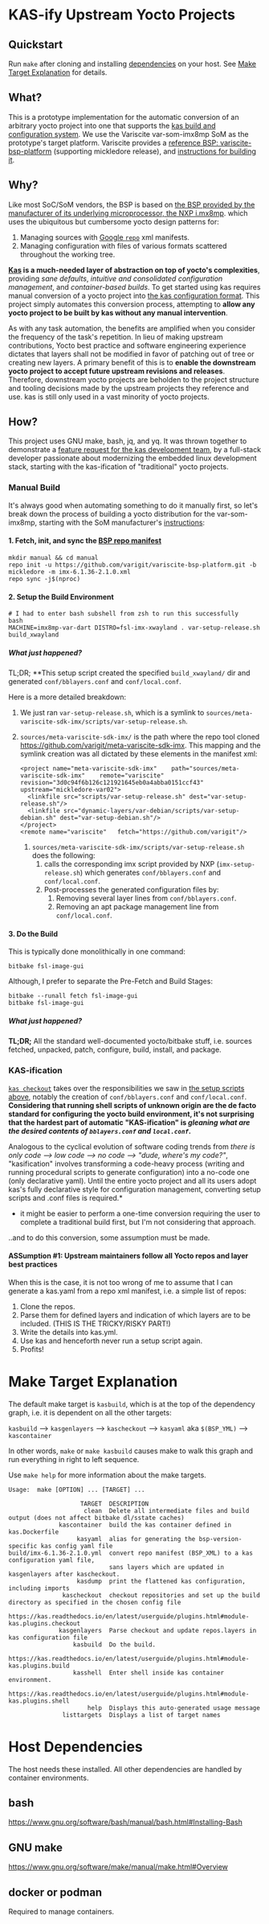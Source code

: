 # KAS-ify Upstream Yocto Projects

## Quickstart

Run `make` after cloning and installing [dependencies](#host-dependencies) on your host. See [Make Target Explanation](#make-target-explanation) for details.

## What?
This is a prototype implementation for the automatic conversion of an arbitrary yocto project into one that supports the [kas build and configuration system](https://github.com/siemens/kas). We use the Variscite var-som-imx8mp SoM as the prototype's target platform. Variscite provides a [reference BSP: variscite-bsp-platform](https://github.com/varigit/variscite-bsp-platform/tree/mickledore) (supporting mickledore release), and [instructions for building it](https://variwiki.com/index.php?title=Yocto_Build_Release&release=mx8mp-yocto-mickledore-6.1.36_2.1.0-v1.3#Download_Yocto_Mickledore_based_on_NXP_BSP_L6.1.36_2.1.0).

## Why?

Like most SoC/SoM vendors, the BSP is based on [the BSP provided by the manufacturer of its underlying microprocessor, the NXP i.mx8mp](https://github.com/nxp-imx/meta-imx). which uses the ubiquitous but cumbersome yocto design patterns for:

1. Managing sources with [Google `repo`](https://gerrit.googlesource.com/git-repo/) xml manifests.
2. Managing configuration with files of various formats scattered throughout the working tree.

**[Kas](https://github.com/siemens/kas) is a much-needed layer of abstraction on top of yocto's complexities**, providing _sane defaults_, _intuitive and consolidated configuration management_, and _container-based builds_. To get started using kas requires manual conversion of a yocto project into [the kas configuration format](https://kas.readthedocs.io/en/latest/userguide/project-configuration.html#). This project simply automates this conversion process, attempting to **allow any yocto project to be built by kas without any manual intervention**.

As with any task automation, the benefits are amplified when you consider the frequency of the task's repetition. In lieu of making upstream contributions, Yocto best practice and software engineering experience dictates that layers shall not be modified in favor of patching out of tree or creating new layers. A primary benefit of this is to **enable the downstream yocto project to accept future upstream revisions and releases**. Therefore, downstream yocto projects are beholden to the project structure and tooling decisions made by the upstream projects they reference and use. kas is still only used in a vast minority of yocto projects.

## How?

This project uses GNU make, bash, jq, and yq. It was thrown together to demonstrate a [feature request for the kas development team](https://groups.google.com/g/kas-devel/c/Dk2AKNx0PQA), by a full-stack developer passionate about modernizing the embedded linux development stack, starting with the kas-ification of "traditional" yocto projects.

### Manual Build

It's always good when automating something to do it manually first, so let's break down the process of building a yocto distribution for the var-som-imx8mp, starting with the SoM manufacturer's [instructions](https://variwiki.com/index.php?title=Yocto_Build_Release&release=mx8mp-yocto-mickledore-6.1.36_2.1.0-v1.3#Download_Yocto_Mickledore_based_on_NXP_BSP_L6.1.36_2.1.0):

#### 1. Fetch, init, and sync the [BSP repo manifest](https://github.com/varigit/variscite-bsp-platform/blob/mickledore/imx-6.1.36-2.1.0.xml) 

```
mkdir manual && cd manual
repo init -u https://github.com/varigit/variscite-bsp-platform.git -b mickledore -m imx-6.1.36-2.1.0.xml
repo sync -j$(nproc)
```

#### 2. Setup the Build Environment

```
# I had to enter bash subshell from zsh to run this successfully
bash 
MACHINE=imx8mp-var-dart DISTRO=fsl-imx-xwayland . var-setup-release.sh build_xwayland
```

##### What just happened?

TL;DR; **This setup script created the specified `build_xwayland/` dir and generated `conf/bblayers.conf` and `conf/local.conf`. 

Here is a more detailed breakdown:

1. We just ran `var-setup-release.sh`, which is a symlink to `sources/meta-variscite-sdk-imx/scripts/var-setup-release.sh`. 
1. `sources/meta-variscite-sdk-imx/` is the path where the repo tool cloned https://github.com/varigit/meta-variscite-sdk-imx. This mapping and the symlink creation was all dictated by these elements in the manifest xml:
    ```
    <project name="meta-variscite-sdk-imx"    path="sources/meta-variscite-sdk-imx"    remote="variscite"   revision="3d0c94f6b126c121921645eb0a4abba0151ccf43" upstream="mickledore-var02">
      <linkfile src="scripts/var-setup-release.sh" dest="var-setup-release.sh"/>
      <linkfile src="dynamic-layers/var-debian/scripts/var-setup-debian.sh" dest="var-setup-debian.sh"/>
    </project>
    <remote name="variscite"   fetch="https://github.com/varigit"/>
    ```

    1. `sources/meta-variscite-sdk-imx/scripts/var-setup-release.sh` does the following:
        1. calls the corresponding imx script provided by NXP (`imx-setup-release.sh`) which generates `conf/bblayers.conf` and `conf/local.conf`.
        1. Post-processes the generated configuration files by:
            1. Removing several layer lines from `conf/bblayers.conf`.
            1. Removing an apt package management line from `conf/local.conf`.

#### 3. Do the Build

This is typically done monolithically in one command:

```
bitbake fsl-image-gui
```

Although, I prefer to separate the Pre-Fetch and Build Stages:

```
bitbake --runall fetch fsl-image-gui
bitbake fsl-image-gui
```

##### What just happened?

**TL;DR;** All the standard well-documented yocto/bitbake stuff, i.e. sources fetched, unpacked, patch, configure, build, install, and package.


### KAS-ification

[`kas checkout`](https://kas.readthedocs.io/en/latest/userguide/plugins.html#module-kas.plugins.checkout) takes over the responsibilities we saw in [the setup scripts above](#2-Setup-the-Build-Environment), notably the creation of `conf/bblayers.conf` and `conf/local.conf`. **Considering that running shell scripts of unknown origin are the de facto standard for configuring the yocto build environment, it's not surprising that the hardest part of automatic "KAS-ification" is _gleaning what are the desired contents of `bblayers.conf` and `local.conf`_.** 

Analogous to the cyclical evolution of software coding trends from _there is only code --> low code --> no code --> "dude, where's my code?"_, "kasification" involves transforming a code-heavy process (writing and running procedural scripts to generate configuration) into a no-code one (only declarative yaml). Until the entire yocto project and all its users adopt kas's fully declarative style for configuration management, converting setup scripts and .conf files is required.*

* it might be easier to perform a one-time conversion requiring the user to complete a traditional build first, but I'm not considering that approach.

..and to do this conversion, some assumption must be made.

#### ASSumption #1: Upstream maintainers follow all Yocto repos and layer best practices

When this is the case, it is not too wrong of me to assume that I can generate a kas.yaml from a repo xml manifest, i.e. a simple list of repos:

1. Clone the repos.
1. Parse them for defined layers and indication of which layers are to be included. (THIS IS THE TRICKY/RISKY PART!)
1. Write the details into kas.yml.
1. Use kas and henceforth never run a setup script again.
1. Profits!


# Make Target Explanation

The default make target is `kasbuild`, which is at the top of the dependency graph, i.e. it is dependent on all the other targets:

`kasbuild` --> `kasgenlayers` --> `kascheckout` --> `kasyaml` aka `$(BSP_YML)` --> `kascontainer`

In other words, `make` or `make kasbuild` causes make to walk this graph and run everything in right to left sequence.

Use `make help` for more information about the make targets.

```
Usage:  make [OPTION] ... [TARGET] ...

                    TARGET  DESCRIPTION
                     clean  Delete all intermediate files and build output (does not affect bitbake dl/sstate caches)
              kascontainer  build the kas container defined in kas.Dockerfile
                   kasyaml  alias for generating the bsp-version-specific kas config yaml file
build/imx-6.1.36-2.1.0.yml  convert repo manifest (BSP_XML) to a kas configuration yaml file,
                            sans layers which are updated in kasgenlayers after kascheckout.
                   kasdump  print the flattened kas configuration, including imports
               kascheckout  checkout repositories and set up the build directory as specified in the chosen config file
                            https://kas.readthedocs.io/en/latest/userguide/plugins.html#module-kas.plugins.checkout
              kasgenlayers  Parse checkout and update repos.layers in kas configuration file
                  kasbuild  Do the build.
                            https://kas.readthedocs.io/en/latest/userguide/plugins.html#module-kas.plugins.build
                  kasshell  Enter shell inside kas container environment.
                            https://kas.readthedocs.io/en/latest/userguide/plugins.html#module-kas.plugins.shell
                      help  Displays this auto-generated usage message
               listtargets  Displays a list of target names
```


# Host Dependencies

The host needs these installed. All other dependencies are handled by container environments.

## bash
https://www.gnu.org/software/bash/manual/bash.html#Installing-Bash

## GNU make
https://www.gnu.org/software/make/manual/make.html#Overview

## docker or podman
Required to manage containers.
